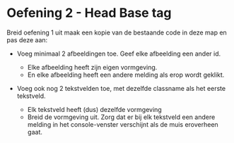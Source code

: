 
# Oefening 2 - Head Base tag

Breid oefening 1 uit maak een kopie van de bestaande code in deze map en pas deze aan:

- Voeg minimaal 2 afbeeldingen toe. Geef elke afbeelding een ander id.
  - Elke afbeelding heeft zijn eigen vormgeving.
  - En elke afbeelding heeft een andere melding als erop wordt geklikt.

- Voeg ook nog 2 tekstvelden toe, met dezelfde classname als het eerste tekstveld.

  - Elk tekstveld heeft (dus) dezelfde vormgeving
  - Breid de vormgeving uit.
Zorg dat er bij elk tekstveld een andere melding in het console-venster verschijnt als de muis eroverheen gaat.
